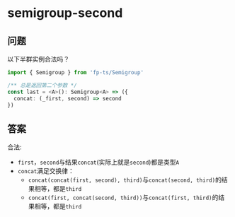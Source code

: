 # semigroup-second

## 问题

以下半群实例合法吗？

```ts
import { Semigroup } from 'fp-ts/Semigroup'

/** 总是返回第二个参数 */
const last = <A>(): Semigroup<A> => ({
  concat: (_first, second) => second
})
```

## 答案

合法:

- `first`，`second`与结果`concat`(实际上就是`second`)都是类型`A`
- `concat`满足交换律：
  - `concat(concat(first, second), third)`与`concat(second, third)`的结果相等，都是`third`
  - `concat(first, concat(second, third))`与`concat(first, third)`的结果相等，都是`third`

